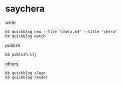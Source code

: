 # saychera

write
```
bb quickblog new --file "chera.md" --title "chera"
bb quickblog watch
```

publish
```
bb publish.clj
```

others
```
bb quickblog clean
bb quickblog render
```
